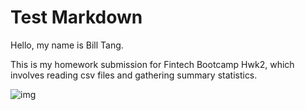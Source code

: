 # Test Markdown

Hello, my name is Bill Tang. 

This is my homework submission for Fintech Bootcamp Hwk2, which involves reading csv files and gathering summary statistics.

![img](https://miro.medium.com/max/1050/0*9f5uMrKMjLbzEf7q.png)
